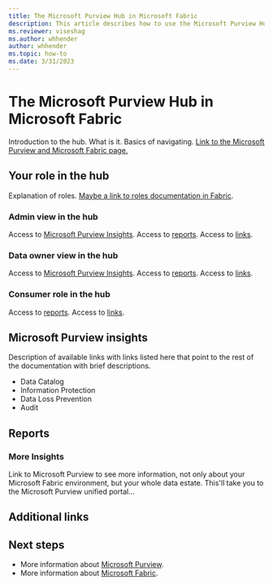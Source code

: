 ```yaml
---
title: The Microsoft Purview Hub in Microsoft Fabric
description: This article describes how to use the Microsoft Purview Hub in Microsoft Fabric to monitor and govern your Microsoft Fabric instance.
ms.reviewer: viseshag
ms.author: whhender
author: whhender
ms.topic: how-to 
ms.date: 3/31/2023
---
```


# The Microsoft Purview Hub in Microsoft Fabric

Introduction to the hub. What is it. Basics of navigating.  [Link to the Microsoft Purview and Microsoft Fabric page.](microsoft-purview-and-fabric.md)

## Your role in the hub

Explanation of roles. [Maybe a link to roles documentation in Fabric](../placeholder.md).

### Admin view in the hub

Access to [Microsoft Purview Insights](#microsoft-purview-insights).
Access to [reports](#reports).
Access to [links](#links).

### Data owner view in the hub

Access to [Microsoft Purview Insights](#microsoft-purview-insights).
Access to [reports](#reports).
Access to [links](#links).

### Consumer role in the hub

Access to [reports](#reports).
Access to [links](#links).

## Microsoft Purview insights

Description of available links with links listed here that point to the rest of the documentation with brief descriptions.

- Data Catalog
- Information Protection
- Data Loss Prevention
- Audit

## Reports

### More Insights

Link to Microsoft Purview to see more information, not only about your Microsoft Fabric environment, but your whole data estate. This'll take you to the Microsoft Purview unified portal...

## Additional links

## Next steps

- More information about [Microsoft Purview](/purview/purview).
- More information about [Microsoft Fabric](../placeholder.md).
